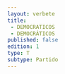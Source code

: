 ```yaml
---
layout: verbete
title:
 - DEMOCRATICOS
 - DEMOCRÁTICOS
published: false
edition: 1  
type: T
subtype: Partido
---
```


